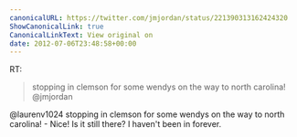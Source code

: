 ```yaml
---
canonicalURL: https://twitter.com/jmjordan/status/221390313162424320
ShowCanonicalLink: true
CanonicalLinkText: View original on
date: 2012-07-06T23:48:58+00:00
---
```

RT:

> stopping in clemson for some wendys on the way to north carolina! @jmjordan

@laurenv1024 stopping in clemson for some wendys on the way to north carolina! - Nice! Is it still there? I haven't been in forever.